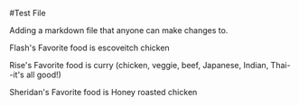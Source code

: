 #Test File

Adding a markdown file that anyone can make changes to. 

Flash's Favorite food is escoveitch chicken

Rise's Favorite food is curry (chicken, veggie, beef, Japanese, Indian, Thai--it's all good!)

Sheridan's Favorite food is Honey roasted chicken
